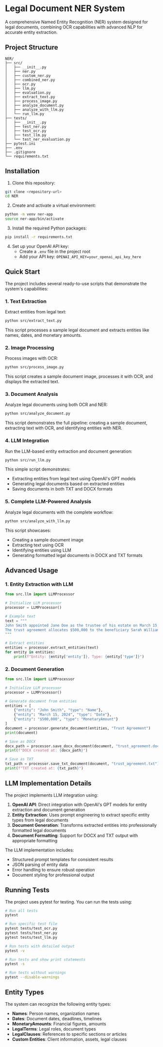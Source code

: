 # Legal Document NER System

A comprehensive Named Entity Recognition (NER) system designed for legal documents, combining OCR capabilities with advanced NLP for accurate entity extraction.

## Project Structure

```
NER/
├── src/
│   ├── __init__.py
│   ├── ner.py
│   ├── custom_ner.py
│   ├── combined_ner.py
│   ├── ocr.py
│   ├── llm.py
│   ├── evaluation.py
│   ├── extract_text.py
│   ├── process_image.py
│   ├── analyze_document.py
│   ├── analyze_with_llm.py
│   └── run_llm.py
├── tests/
│   ├── __init__.py
│   ├── test_ner.py
│   ├── test_ocr.py
│   ├── test_llm.py
│   └── test_ner_evaluation.py
├── pytest.ini
├── .env
├── .gitignore
└── requirements.txt
```

## Installation

1. Clone this repository:
```bash
git clone <repository-url>
cd NER
```

2. Create and activate a virtual environment:
```bash
python -m venv ner-app
source ner-app/bin/activate
```

3. Install the required Python packages:
```bash
pip install -r requirements.txt
```

4. Set up your OpenAI API key:
   - Create a `.env` file in the project root
   - Add your API key: `OPENAI_API_KEY=your_openai_api_key_here`

## Quick Start

The project includes several ready-to-use scripts that demonstrate the system's capabilities:

### 1. Text Extraction

Extract entities from legal text:

```bash
python src/extract_text.py
```

This script processes a sample legal document and extracts entities like names, dates, and monetary amounts.

### 2. Image Processing

Process images with OCR:

```bash
python src/process_image.py
```

This script creates a sample document image, processes it with OCR, and displays the extracted text.

### 3. Document Analysis

Analyze legal documents using both OCR and NER:

```bash
python src/analyze_document.py
```

This script demonstrates the full pipeline: creating a sample document, extracting text with OCR, and identifying entities with NER.

### 4. LLM Integration

Run the LLM-based entity extraction and document generation:

```bash
python src/run_llm.py
```

This simple script demonstrates:
- Extracting entities from legal text using OpenAI's GPT models
- Generating legal documents based on extracted entities
- Saving documents in both TXT and DOCX formats

### 5. Complete LLM-Powered Analysis

Analyze legal documents with the complete workflow:

```bash
python src/analyze_with_llm.py
```

This script showcases:
- Creating a sample document image
- Extracting text using OCR
- Identifying entities using LLM
- Generating formatted legal documents in DOCX and TXT formats

## Advanced Usage

### 1. Entity Extraction with LLM

```python
from src.llm import LLMProcessor

# Initialize LLM processor
processor = LLMProcessor()

# Example text
text = """
John Smith appointed Jane Doe as the trustee of his estate on March 15, 2024.
The trust agreement allocates $500,000 to the beneficiary Sarah Williams.
"""

# Extract entities
entities = processor.extract_entities(text)
for entity in entities:
    print(f"Entity: {entity['entity']}, Type: {entity['type']}")
```

### 2. Document Generation

```python
from src.llm import LLMProcessor

# Initialize LLM processor
processor = LLMProcessor()

# Generate document from entities
entities = [
    {"entity": "John Smith", "type": "Name"},
    {"entity": "March 15, 2024", "type": "Date"},
    {"entity": "$500,000", "type": "MonetaryAmount"}
]
document = processor.generate_document(entities, "Trust Agreement")
print(document)

# Save as DOCX
docx_path = processor.save_docx_document(document, "trust_agreement.docx")
print(f"DOCX created at: {docx_path}")

# Save as TXT
txt_path = processor.save_txt_document(document, "trust_agreement.txt")
print(f"TXT created at: {txt_path}")
```

## LLM Implementation Details

The project implements LLM integration using:

1. **OpenAI API**: Direct integration with OpenAI's GPT models for entity extraction and document generation
2. **Entity Extraction**: Uses prompt engineering to extract specific entity types from legal documents
3. **Document Generation**: Transforms extracted entities into professionally formatted legal documents
4. **Document Formatting**: Support for DOCX and TXT output with appropriate formatting

The LLM implementation includes:
- Structured prompt templates for consistent results
- JSON parsing of entity data
- Error handling to ensure robust operation
- Document styling for professional output

## Running Tests

The project uses pytest for testing. You can run the tests using:

```bash
# Run all tests
pytest

# Run specific test file
pytest tests/test_ocr.py
pytest tests/test_ner.py
pytest tests/test_llm.py

# Run tests with detailed output
pytest -v

# Run tests and show print statements
pytest -s

# Run tests without warnings
pytest --disable-warnings
```

## Entity Types

The system can recognize the following entity types:
- **Names**: Person names, organization names
- **Dates**: Document dates, deadlines, timelines
- **MonetaryAmounts**: Financial figures, amounts
- **LegalTerms**: Legal roles, document types
- **LegalClauses**: References to specific sections or articles
- **Custom Entities**: Client information, assets, legal clauses
